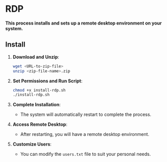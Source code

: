 # **RDP**

**This process installs and sets up a remote desktop environment on your system.**

## **Install**

1. **Download and Unzip**:
    ```sh
    wget <URL-to-zip-file>
    unzip <zip-file-name>.zip
    ```

2. **Set Permissions and Run Script**:
    ```sh
    chmod +x install-rdp.sh
    ./install-rdp.sh
    ```

3. **Complete Installation**:
    - The system will automatically restart to complete the process.

4. **Access Remote Desktop**:
    - After restarting, you will have a remote desktop environment.

5. **Customize Users**:
    - You can modify the `users.txt` file to suit your personal needs.
